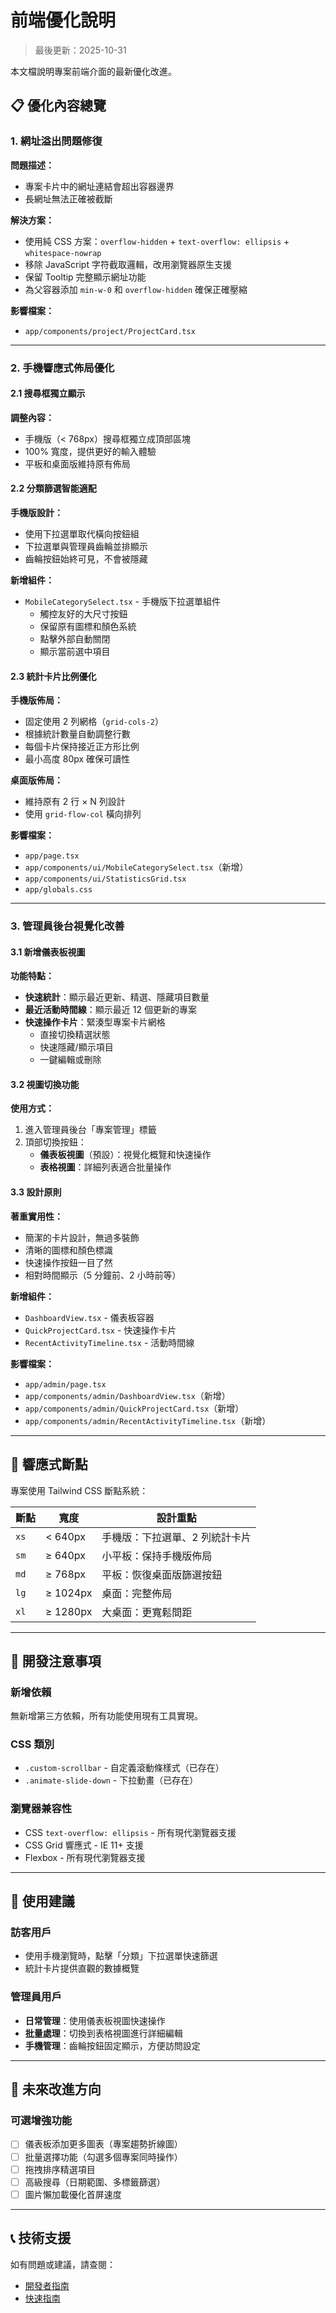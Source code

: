 # 前端優化說明

> 最後更新：2025-10-31

本文檔說明專案前端介面的最新優化改進。

## 📋 優化內容總覽

### 1. 網址溢出問題修復

**問題描述：**
- 專案卡片中的網址連結會超出容器邊界
- 長網址無法正確被截斷

**解決方案：**
- 使用純 CSS 方案：`overflow-hidden` + `text-overflow: ellipsis` + `whitespace-nowrap`
- 移除 JavaScript 字符截取邏輯，改用瀏覽器原生支援
- 保留 Tooltip 完整顯示網址功能
- 為父容器添加 `min-w-0` 和 `overflow-hidden` 確保正確壓縮

**影響檔案：**
- `app/components/project/ProjectCard.tsx`

---

### 2. 手機響應式佈局優化

#### 2.1 搜尋框獨立顯示

**調整內容：**
- 手機版（< 768px）搜尋框獨立成頂部區塊
- 100% 寬度，提供更好的輸入體驗
- 平板和桌面版維持原有佈局

#### 2.2 分類篩選智能適配

**手機版設計：**
- 使用下拉選單取代橫向按鈕組
- 下拉選單與管理員齒輪並排顯示
- 齒輪按鈕始終可見，不會被隱藏

**新增組件：**
- `MobileCategorySelect.tsx` - 手機版下拉選單組件
  - 觸控友好的大尺寸按鈕
  - 保留原有圖標和顏色系統
  - 點擊外部自動關閉
  - 顯示當前選中項目

#### 2.3 統計卡片比例優化

**手機版佈局：**
- 固定使用 2 列網格（`grid-cols-2`）
- 根據統計數量自動調整行數
- 每個卡片保持接近正方形比例
- 最小高度 80px 確保可讀性

**桌面版佈局：**
- 維持原有 2 行 × N 列設計
- 使用 `grid-flow-col` 橫向排列

**影響檔案：**
- `app/page.tsx`
- `app/components/ui/MobileCategorySelect.tsx`（新增）
- `app/components/ui/StatisticsGrid.tsx`
- `app/globals.css`

---

### 3. 管理員後台視覺化改善

#### 3.1 新增儀表板視圖

**功能特點：**
- **快速統計**：顯示最近更新、精選、隱藏項目數量
- **最近活動時間線**：顯示最近 12 個更新的專案
- **快速操作卡片**：緊湊型專案卡片網格
  - 直接切換精選狀態
  - 快速隱藏/顯示項目
  - 一鍵編輯或刪除

#### 3.2 視圖切換功能

**使用方式：**
1. 進入管理員後台「專案管理」標籤
2. 頂部切換按鈕：
   - **儀表板視圖**（預設）：視覺化概覽和快速操作
   - **表格視圖**：詳細列表適合批量操作

#### 3.3 設計原則

**著重實用性：**
- 簡潔的卡片設計，無過多裝飾
- 清晰的圖標和顏色標識
- 快速操作按鈕一目了然
- 相對時間顯示（5 分鐘前、2 小時前等）

**新增組件：**
- `DashboardView.tsx` - 儀表板容器
- `QuickProjectCard.tsx` - 快速操作卡片
- `RecentActivityTimeline.tsx` - 活動時間線

**影響檔案：**
- `app/admin/page.tsx`
- `app/components/admin/DashboardView.tsx`（新增）
- `app/components/admin/QuickProjectCard.tsx`（新增）
- `app/components/admin/RecentActivityTimeline.tsx`（新增）

---

## 🎨 響應式斷點

專案使用 Tailwind CSS 斷點系統：

| 斷點 | 寬度 | 設計重點 |
|------|------|---------|
| `xs` | < 640px | 手機版：下拉選單、2 列統計卡片 |
| `sm` | ≥ 640px | 小平板：保持手機版佈局 |
| `md` | ≥ 768px | 平板：恢復桌面版篩選按鈕 |
| `lg` | ≥ 1024px | 桌面：完整佈局 |
| `xl` | ≥ 1280px | 大桌面：更寬鬆間距 |

---

## 🔧 開發注意事項

### 新增依賴
無新增第三方依賴，所有功能使用現有工具實現。

### CSS 類別
- `.custom-scrollbar` - 自定義滾動條樣式（已存在）
- `.animate-slide-down` - 下拉動畫（已存在）

### 瀏覽器兼容性
- CSS `text-overflow: ellipsis` - 所有現代瀏覽器支援
- CSS Grid 響應式 - IE 11+ 支援
- Flexbox - 所有現代瀏覽器支援

---

## 📱 使用建議

### 訪客用戶
- 使用手機瀏覽時，點擊「分類」下拉選單快速篩選
- 統計卡片提供直觀的數據概覽

### 管理員用戶
- **日常管理**：使用儀表板視圖快速操作
- **批量處理**：切換到表格視圖進行詳細編輯
- **手機管理**：齒輪按鈕固定顯示，方便訪問設定

---

## 🚀 未來改進方向

### 可選增強功能
- [ ] 儀表板添加更多圖表（專案趨勢折線圖）
- [ ] 批量選擇功能（勾選多個專案同時操作）
- [ ] 拖拽排序精選項目
- [ ] 高級搜尋（日期範圍、多標籤篩選）
- [ ] 圖片懶加載優化首屏速度

---

## 📞 技術支援

如有問題或建議，請查閱：
- [開發者指南](./開發者內容/本地開發指南.md)
- [快速指南](./快速指南/)

